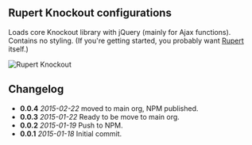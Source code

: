 ## Rupert Knockout configurations

Loads core Knockout library with jQuery (mainly for Ajax functions). Contains no
styling. (If you're getting started, you probably want [Rupert](https://rupertjs.io) itself.)

![Rupert Knockout](https://cdn.rawgit.com/DavidSouther/rupert/master/src/assets/logos/Rupert_Knockout.svg)

## Changelog

* **0.0.4** *2015-02-22* moved to main org, NPM published.
* **0.0.3** *2015-01-22* Ready to be move to main org.
* **0.0.2** *2015-01-19* Push to NPM.
* **0.0.1** *2015-01-18* Initial commit.
